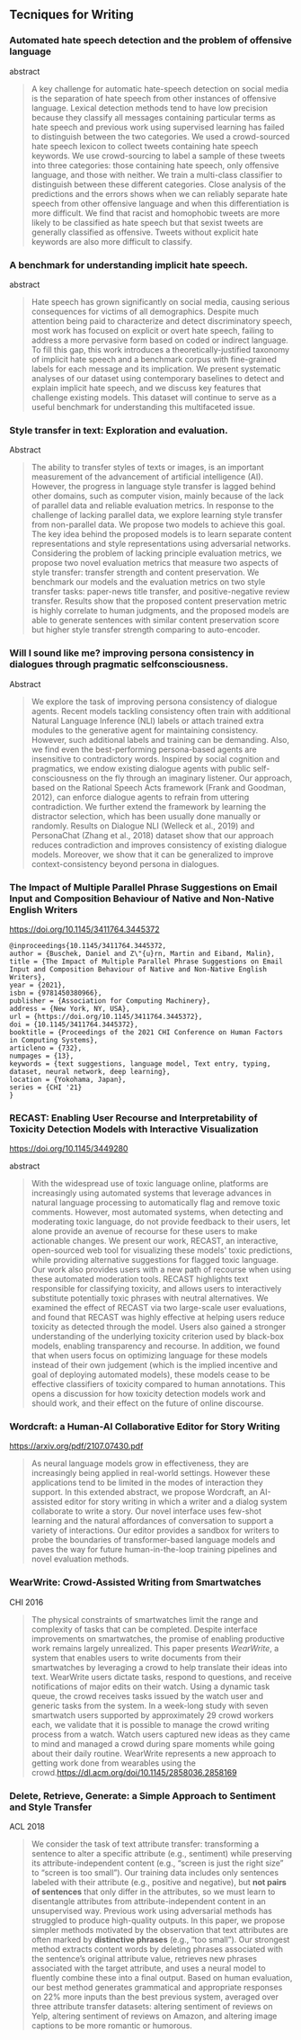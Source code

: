## Tecniques for Writing

### Automated hate speech detection and the problem of offensive language

abstract

>A key challenge for automatic hate-speech detection on social media is the separation of hate speech from other instances of offensive language. Lexical detection methods tend to have low precision because they classify all messages containing particular terms as hate speech and previous work using supervised learning has failed to distinguish between the two categories. We used a crowd-sourced hate speech lexicon to collect tweets containing hate speech keywords. We use crowd-sourcing to label a sample of these tweets into three categories: those containing hate speech, only offensive language, and those with neither. We train a multi-class classifier to distinguish between these different categories. Close analysis of the predictions and the errors shows when we can reliably separate hate speech from other offensive language and when this differentiation is more difficult. We find that racist and homophobic tweets are more likely to be classified as hate speech but that sexist tweets are generally classified as offensive. Tweets without explicit hate keywords are also more difficult to classify.

### A benchmark for understanding implicit hate speech.

abstract

>Hate speech has grown significantly on social media, causing serious consequences for victims of all demographics. Despite much attention being paid to characterize and detect discriminatory speech, most work has focused on explicit or overt hate speech, failing to address a more pervasive form based on coded or indirect language. To fill this gap, this work introduces a theoretically-justified taxonomy of implicit hate speech and a benchmark corpus with fine-grained labels for each message and its implication. We present systematic analyses of our dataset using contemporary baselines to detect and explain implicit hate speech, and we discuss key features that challenge existing models. This dataset will continue to serve as a useful benchmark for understanding this multifaceted issue.

### Style transfer in text: Exploration and evaluation.

Abstract

> The ability to transfer styles of texts or images, is an important measurement of the advancement of artificial intelligence (AI). However, the progress in language style transfer is lagged behind other domains, such as computer vision, mainly because of the lack of parallel data and reliable evaluation metrics. In response to the challenge of lacking parallel data, we explore learning style transfer from non-parallel data. We propose two models to achieve this goal. The key idea behind the proposed models is to learn separate content representations and style representations using adversarial networks. Considering the problem of lacking principle evaluation metrics, we propose two novel evaluation metrics that measure two aspects of style transfer: transfer strength and content preservation. We benchmark our models and the evaluation metrics on two style transfer tasks: paper-news title transfer, and positive-negative review transfer. Results show that the proposed content preservation metric is highly correlate to human judgments, and the proposed models are able to generate sentences with similar content preservation score but higher style transfer strength comparing to auto-encoder.

### Will I sound like me? improving persona consistency in dialogues through pragmatic selfconsciousness. 

Abstract

> We explore the task of improving persona consistency of dialogue agents. Recent models tackling consistency often train with additional Natural Language Inference (NLI) labels or attach trained extra modules to the generative agent for maintaining consistency. However, such additional labels and training can be demanding. Also, we find even the best-performing persona-based agents are insensitive to contradictory words. Inspired by social cognition and pragmatics, we endow existing dialogue agents with public self-consciousness on the fly through an imaginary listener. Our approach, based on the Rational Speech Acts framework (Frank and Goodman, 2012), can enforce dialogue agents to refrain from uttering contradiction. We further extend the framework by learning the distractor selection, which has been usually done manually or randomly. Results on Dialogue NLI (Welleck et al., 2019) and PersonaChat (Zhang et al., 2018) dataset show that our approach reduces contradiction and improves consistency of existing dialogue models. Moreover, we show that it can be generalized to improve context-consistency beyond persona in dialogues.



### The Impact of Multiple Parallel Phrase Suggestions on Email Input and Composition Behaviour of Native and Non-Native English Writers

https://doi.org/10.1145/3411764.3445372

```
@inproceedings{10.1145/3411764.3445372,
author = {Buschek, Daniel and Z\"{u}rn, Martin and Eiband, Malin},
title = {The Impact of Multiple Parallel Phrase Suggestions on Email Input and Composition Behaviour of Native and Non-Native English Writers},
year = {2021},
isbn = {9781450380966},
publisher = {Association for Computing Machinery},
address = {New York, NY, USA},
url = {https://doi.org/10.1145/3411764.3445372},
doi = {10.1145/3411764.3445372},
booktitle = {Proceedings of the 2021 CHI Conference on Human Factors in Computing Systems},
articleno = {732},
numpages = {13},
keywords = {text suggestions, language model, Text entry, typing, dataset, neural network, deep learning},
location = {Yokohama, Japan},
series = {CHI '21}
}
```



### RECAST: Enabling User Recourse and Interpretability of Toxicity Detection Models with Interactive Visualization

https://doi.org/10.1145/3449280

abstract

> With the widespread use of toxic language online, platforms are increasingly using automated systems that leverage advances in natural language processing to automatically flag and remove toxic comments. However, most automated systems, when detecting and moderating toxic language, do not provide feedback to their users, let alone provide an avenue of recourse for these users to make actionable changes. We present our work, RECAST, an interactive, open-sourced web tool for visualizing these models' toxic predictions, while providing alternative suggestions for flagged toxic language. Our work also provides users with a new path of recourse when using these automated moderation tools. RECAST highlights text responsible for classifying toxicity, and allows users to interactively substitute potentially toxic phrases with neutral alternatives. We examined the effect of RECAST via two large-scale user evaluations, and found that RECAST was highly effective at helping users reduce toxicity as detected through the model. Users also gained a stronger understanding of the underlying toxicity criterion used by black-box models, enabling transparency and recourse. In addition, we found that when users focus on optimizing language for these models instead of their own judgement (which is the implied incentive and goal of deploying automated models), these models cease to be effective classifiers of toxicity compared to human annotations. This opens a discussion for how toxicity detection models work and should work, and their effect on the future of online discourse.



### Wordcraft: a Human-AI Collaborative Editor for Story Writing

https://arxiv.org/pdf/2107.07430.pdf

>As neural language models grow in effectiveness, they are increasingly being applied in real-world settings. However these applications tend to be limited in the modes of interaction they support. In this extended abstract, we propose Wordcraft, an AI-assisted editor for story writing in which a writer and a dialog system collaborate to write a story. Our novel interface uses few-shot learning and the natural affordances of conversation to support a variety of interactions. Our editor provides a sandbox for writers to probe the boundaries of transformer-based language models and paves the way for future human-in-the-loop training pipelines and novel evaluation methods.



### WearWrite: Crowd-Assisted Writing from Smartwatches

CHI 2016

> The physical constraints of smartwatches limit the range and complexity of tasks that can be completed. Despite interface improvements on smartwatches, the promise of enabling productive work remains largely unrealized. This paper presents *WearWrite*, a system that enables users to write documents from their smartwatches by leveraging a crowd to help translate their ideas into text. WearWrite users dictate tasks, respond to questions, and receive notifications of major edits on their watch. Using a dynamic task queue, the crowd receives tasks issued by the watch user and generic tasks from the system. In a week-long study with seven smartwatch users supported by approximately 29 crowd workers each, we validate that it is possible to manage the crowd writing process from a watch. Watch users captured new ideas as they came to mind and managed a crowd during spare moments while going about their daily routine. WearWrite represents a new approach to getting work done from wearables using the crowd.https://dl.acm.org/doi/10.1145/2858036.2858169



### Delete, Retrieve, Generate: a Simple Approach to Sentiment and Style Transfer

ACL 2018

> We consider the task of text attribute transfer: transforming a sentence to alter a specific attribute (e.g., sentiment) while preserving its attribute-independent content (e.g., “screen is just the right size” to “screen is too small”). Our training data includes only sentences labeled with their attribute (e.g., positive and negative), but **not pairs of sentences** that only differ in the attributes, so we must learn to disentangle attributes from attribute-independent content in an unsupervised way. Previous work using adversarial methods has struggled to produce high-quality outputs. In this paper, we propose simpler methods motivated by the observation that text attributes are often marked by **distinctive phrases** (e.g., “too small”). Our strongest method extracts content words by deleting phrases associated with the sentence’s original attribute value, retrieves new phrases associated with the target attribute, and uses a neural model to fluently combine these into a final output. Based on human evaluation, our best method generates grammatical and appropriate responses on 22% more inputs than the best previous system, averaged over three attribute transfer datasets: altering sentiment of reviews on Yelp, altering sentiment of reviews on Amazon, and altering image captions to be more romantic or humorous.

